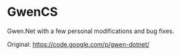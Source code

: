 # GwenCS
Gwen.Net with a few personal modifications and bug fixes.

Original: https://code.google.com/p/gwen-dotnet/
